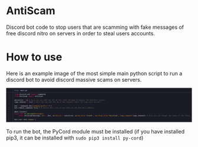 # AntiScam
Discord bot code to stop users that are scamming with fake messages of free discord nitro on servers in order to steal users accounts.

# How to use
Here is an example image of the most simple main python script to run a discord bot to avoid discord massive scams on servers.

![main.png](img/main.png)

To run the bot, the PyCord module must be installed (if you have installed pip3, it can be installed with `sudo pip3 install py-cord`)
